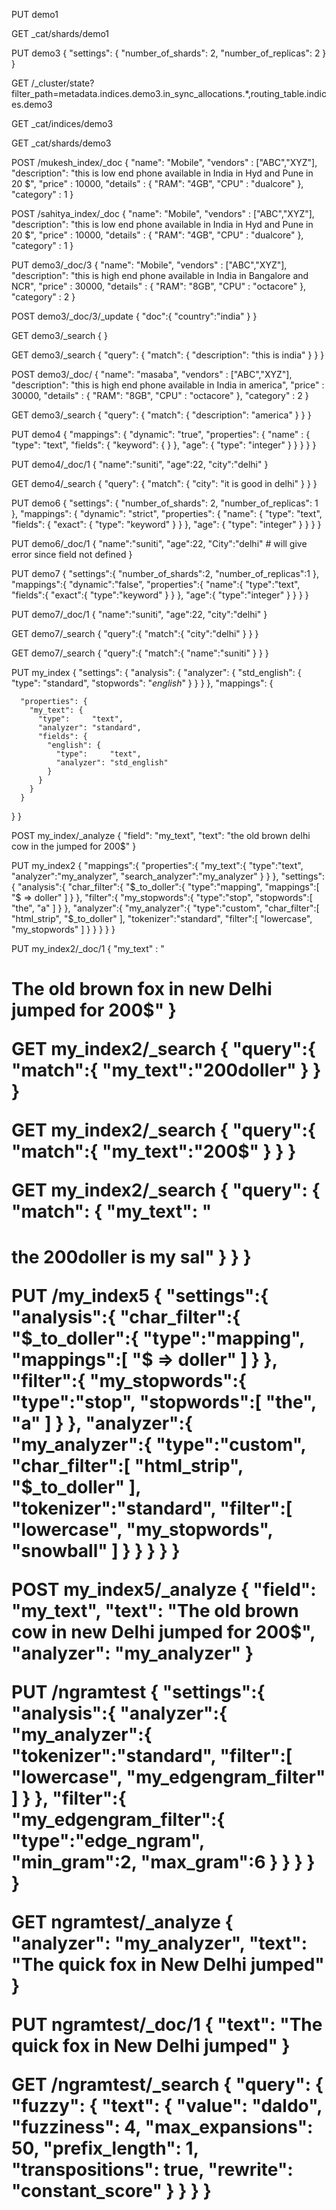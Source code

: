 PUT demo1

GET _cat/shards/demo1

PUT demo3
{
  "settings": {
    "number_of_shards": 2,
    "number_of_replicas": 2
  }
}


GET /_cluster/state?filter_path=metadata.indices.demo3.in_sync_allocations.*,routing_table.indices.demo3

GET _cat/indices/demo3

GET _cat/shards/demo3

POST /mukesh_index/_doc
{
  "name": "Mobile",
  "vendors" : ["ABC","XYZ"],
  "description": "this is low end phone available in India in Hyd and Pune in 20 $",
  "price" : 10000,
  "details" : {
  "RAM": "4GB",
  "CPU" : "dualcore"
  },
  "category" : 1
}

POST /sahitya_index/_doc
{
  "name": "Mobile",
  "vendors" : ["ABC","XYZ"],
  "description": "this is low end phone available in India in Hyd and Pune in 20 $",
  "price" : 10000,
  "details" : {
    "RAM": "4GB",
    "CPU" : "dualcore"
  },
  "category" : 1
}


PUT demo3/_doc/3
{
  "name": "Mobile",
  "vendors" : ["ABC","XYZ"],
  "description": "this is high end phone available in India in Bangalore and NCR",
  "price" : 30000,
  "details" : {
    "RAM": "8GB",
    "CPU" : "octacore"
  },
  "category" : 2
}


POST demo3/_doc/3/_update
{
  "doc":{
    "country":"india"
  }
}


GET demo3/_search
{
}


GET demo3/_search
{ "query": {
  "match": {
    "description": "this is india"
  }
}
}

POST demo3/_doc/
{
  "name": "masaba",
  "vendors" : ["ABC","XYZ"],
  "description": "this is high end phone available in India in america",
  "price" : 30000,
  "details" : {
    "RAM": "8GB",
    "CPU" : "octacore"
  },
  "category" : 2
}


GET demo3/_search
{ "query": {
    "match": {
      "description": "america"
    }
  }
}


PUT demo4
{
  "mappings": {
    "dynamic": "true",
    "properties": {
      "name" : {
        "type": "text", 
        "fields": {
          "keyword": {
          }
        },
        "age": {
          "type": "integer"
        }
      }
    }
  }
}


PUT demo4/_doc/1
{
  "name":"suniti",
  "age":22,
  "city":"delhi"
}


GET demo4/_search
{ "query": {
    "match": {
      "city": "it is good in delhi"
    }
  }
}


PUT demo6
{
  "settings": {
    "number_of_shards": 2,
    "number_of_replicas": 1
  }, 
  "mappings": {
    "dynamic": "strict",
    "properties": {
      "name": {
        "type": "text",
        "fields": {
          "exact": {
            "type": "keyword"
          }
        }
      },
      "age": {
        "type": "integer"
      }
    }
}
}


PUT demo6/_doc/1
{
  "name":"suniti",
  "age":22,
  "City":"delhi" # will give error since field not defined
}


PUT demo7
{
   "settings":{
      "number_of_shards":2,
      "number_of_replicas":1
   },
   "mappings":{
      "dynamic":"false",
      "properties":{
         "name":{
            "type":"text",
            "fields":{
               "exact":{
                  "type":"keyword"
               }
            }
         },
         "age":{
            "type":"integer"
         }
      }
   }
}


PUT demo7/_doc/1
{
  "name":"suniti",
  "age":22,
  "city":"delhi"
}


GET demo7/_search
{
  "query":{
    "match":{
      "city":"delhi"
    }
  }
}


GET demo7/_search
{
  "query":{
    "match":{
     "name":"suniti"
    }
  }
}


PUT my_index
{
  "settings": {
    "analysis": {
      "analyzer": {
        "std_english": { 
          "type":      "standard",
          "stopwords": "_english_"
        }
      }
    }
  },
  "mappings": {
    
      "properties": {
        "my_text": {
          "type":     "text",
          "analyzer": "standard", 
          "fields": {
            "english": {
              "type":     "text",
              "analyzer": "std_english" 
            }
          }
        }
      }
    
  }
}


POST my_index/_analyze
{
  "field": "my_text",
  "text": "the old brown delhi cow in the jumped for 200$"
}


PUT my_index2
{
   "mappings":{
      "properties":{
         "my_text":{
            "type":"text",
            "analyzer":"my_analyzer",
            "search_analyzer":"my_analyzer"
         }
      }
   },
   "settings":{
      "analysis":{
         "char_filter":{
            "$_to_doller":{
               "type":"mapping",
               "mappings":[
                  "$ => doller"
               ]
            }
         },
         "filter":{
            "my_stopwords":{
               "type":"stop",
               "stopwords":[
                  "the",
                  "a"
               ]
            }
         },
         "analyzer":{
            "my_analyzer":{
               "type":"custom",
               "char_filter":[
                  "html_strip",
                  "$_to_doller"
               ],
               "tokenizer":"standard",
               "filter":[
                  "lowercase",
                  "my_stopwords"
               ]
            }
         }
      }
   }
}


PUT my_index2/_doc/1
{
  "my_text" : "<h1>The old brown fox in new Delhi jumped for 200$"
}


GET my_index2/_search
{
   "query":{
      "match":{
         "my_text":"200doller"
      }
   }
}


GET my_index2/_search
{
   "query":{
      "match":{
         "my_text":"200$"
      }
   }
}


GET my_index2/_search
{
  "query": {
    "match": {
      "my_text": "<h1>the 200doller is my sal"
    }
  }
}


PUT /my_index5
{
   "settings":{
      "analysis":{
         "char_filter":{
            "$_to_doller":{
               "type":"mapping",
               "mappings":[
                  "$ => doller"
               ]
            }
         },
         "filter":{
            "my_stopwords":{
               "type":"stop",
               "stopwords":[
                  "the",
                  "a"
               ]
            }
         },
         "analyzer":{
            "my_analyzer":{
               "type":"custom",
               "char_filter":[
                  "html_strip",
                  "$_to_doller"
               ],
               "tokenizer":"standard",
               "filter":[
                  "lowercase",
                  "my_stopwords",
                  "snowball"
               ]
            }
         }
      }
   }
}


POST my_index5/_analyze
{
  "field": "my_text", 
  "text": "The old brown cow in new Delhi jumped for 200$",
  "analyzer": "my_analyzer"
}


PUT /ngramtest
{
   "settings":{
      "analysis":{
         "analyzer":{
            "my_analyzer":{
               "tokenizer":"standard",
               "filter":[
                  "lowercase",
                  "my_edgengram_filter"
               ]
            }
         },
         "filter":{
            "my_edgengram_filter":{
               "type":"edge_ngram",
               "min_gram":2,
               "max_gram":6
            }
         }
      }
   }
}


GET ngramtest/_analyze 
{
  "analyzer": "my_analyzer", 
  "text":     "The quick fox in New Delhi jumped"
}

PUT ngramtest/_doc/1
{
  "text":     "The quick fox in New Delhi jumped"
}


GET /ngramtest/_search
{
    "query": {
        "fuzzy": {
            "text": {
                "value": "daldo",
                "fuzziness": 4, 
                "max_expansions": 50,
                "prefix_length": 1,
                "transpositions": true,
                "rewrite": "constant_score"
            }
        }
    }
}

